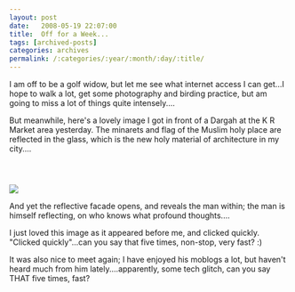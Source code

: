 ```yaml
---
layout: post
date:	2008-05-19 22:07:00
title:  Off for a Week...
tags: [archived-posts]
categories: archives
permalink: /:categories/:year/:month/:day/:title/
---
```

I am off to be a golf widow, but let me see what internet access I can get...I hope to walk a lot, get some photography and birding practice, but am going to miss a lot of things quite intensely....

But meanwhile, here's a lovely image I got in front of a Dargah at the K R Market area yesterday. The minarets and flag of the Muslim holy place are reflected in the glass, which is the new holy material of architecture in my city....


<a href="http://photos.ibibo.com/photos/viewphoto/8f8d4ec0bcab2ba838bc964b2e68480842-v1/3013974" title="Photo Sharing"><h1></h1><br /><img src="http://mdb4.ibibo.com/02553616c7465645f5f8eda8458a44a122047d3f12f4cbe905e5daf2ac71ad17f6e18c6c5490fab1621d7f7aa212b820585053c7c.jpeg" /></a>


And yet the reflective facade opens, and reveals the man within; the man is himself reflecting, on who knows what profound thoughts....

I just loved this image as it appeared before me, and clicked quickly. "Clicked quickly"...can you say that five times, non-stop, very fast? :)

It was also nice to meet <LJ user="jace"> again; I have enjoyed his moblogs a lot, but haven't heard much from him lately....apparently, some tech glitch, can you say THAT five times, fast?
